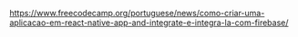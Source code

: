 https://www.freecodecamp.org/portuguese/news/como-criar-uma-aplicacao-em-react-native-app-and-integrate-e-integra-la-com-firebase/